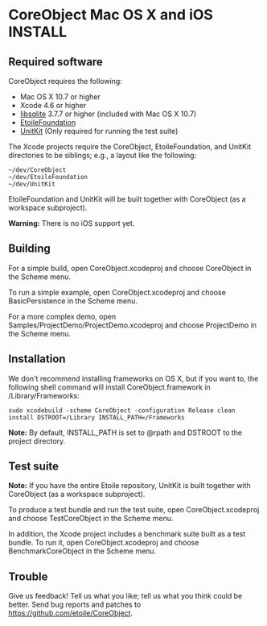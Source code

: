 CoreObject Mac OS X and iOS INSTALL
===================================

Required software
-----------------

CoreObject requires the following:

  - Mac OS X 10.7 or higher
  - Xcode 4.6 or higher
  - [libsqlite](http://www.sqlite.org/) 3.7.7 or higher (included with Mac OS X 10.7)
  - [EtoileFoundation](https://github.com/etoile/EtoileFoundation)
  - [UnitKit](https://github.com/etoile/UnitKit) (Only required for running the test suite)

The Xcode projects require the CoreObject, EtoileFoundation, and UnitKit directories
to be siblings; e.g., a layout like the following:

    ~/dev/CoreObject
	~/dev/EtoileFoundation
	~/dev/UnitKit

EtoileFoundation and UnitKit will be built together with CoreObject (as a workspace subproject).

**Warning:** There is no iOS support yet.


Building
--------

For a simple build, open CoreObject.xcodeproj and choose CoreObject in the 
Scheme menu.

To run a simple example, open CoreObject.xcodeproj and choose BasicPersistence 
in the Scheme menu.

For a more complex demo, open Samples/ProjectDemo/ProjectDemo.xcodeproj and 
choose ProjectDemo in the Scheme menu.

Installation
------------

We don't recommend installing frameworks on OS X, but if you want to,
the following shell command will install CoreObject.framework in /Library/Frameworks:

	sudo xcodebuild -scheme CoreObject -configuration Release clean install DSTROOT=/Library INSTALL_PATH=/Frameworks

**Note:** By default, INSTALL_PATH is set to @rpath and DSTROOT to the project 
directory.


Test suite
----------



**Note:** If you have the entire Etoile repository, UnitKit is built together 
with CoreObject (as a workspace subproject).

To produce a test bundle and run the test suite, open CoreObject.xcodeproj and 
choose TestCoreObject in the Scheme menu.

In addition, the Xcode project includes a benchmark suite built as a test 
bundle. To run it, open CoreObject.xcodeproj and choose BenchmarkCoreObject in 
the Scheme menu.


Trouble
-------

Give us feedback! Tell us what you like; tell us what you think could be better. 
Send bug reports and patches to <https://github.com/etoile/CoreObject>.
